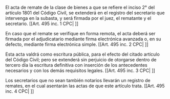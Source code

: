 El acta de remate de la clase de bienes a que se refiere el inciso 2° del artículo 1801 del Código Civil, se extenderá en el registro del secretario que intervenga en la subasta, y será firmada por el juez, el rematante y el secretario. [[Art. 495 inc. 1 CPC| ]]

En caso que el remate se verifique en forma remota, el acta deberá ser firmada por el adjudicatario mediante firma electrónica avanzada o, en su defecto, mediante firma electrónica simple. [[Art. 495 inc. 2 CPC| ]]

Esta acta valdrá como escritura pública, para el efecto del citado artículo del Código Civil; pero se extenderá sin perjuicio de otorgarse dentro de tercero día la escritura definitiva con inserción de los antecedentes necesarios y con los demás requisitos legales. [[Art. 495 inc. 3 CPC| ]]

Los secretarios que no sean también notarios llevarán un registro de remates, en el cual asentarán las actas de que este artículo trata. [[Art. 495 inc. 4 CPC| ]]